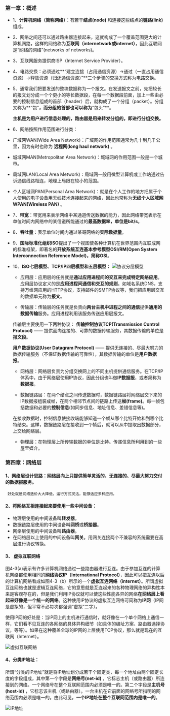 ### 第一章：概述

- 1、**计算机网络（简称网络）**：有若干**结点(node)** 和连接这些结点的**链路(link)** 组成。

- 2、网络之间还可以通过路由器连接起来，这就构成了一个覆盖范围更大的计算机网路，这样的网络称为**互联网（internetwork或internet）**，因此互联网是“网络的网络”(networks of networks)。

- 3、互联网服务提供商ISP（Internet Service Provider）。

- 4、电路交换：必须通过**“建立连接（占用通信资源）→通过（一直占用通信资源）→释放资源（归还通信资源）”**三个步骤的交换方式称为电路交换。

- 5、通常我们把要发送的整块数据称为一个报文。在发送报文之前，先把较长的报文划分成一个个更小的等长数据段，在每一个数据段前面，加上一些由必要的控制信息组成的首部（header）后，就构成了一个分组（packet）。分组又称为**“包”**，而分组的首部也可以称为**“包头”**。

   **主机是为用户进行信息处理的，路由器是用来转发分组的，即进行分组交换。**

- 6、网络按照作用范围进行分类：

 - 广域网WAN(Wide Area Network)：广域网的作用范围通常为几十到几千公里，因为有时也称为 **远程网(long haul network)** 。 
 
 - 城域网MAN(Metropolitan Area Network)：城域网的作用范围一般是一个城市。
 
 - 局域网LAN(Local Area Metwork)：局域网一般用微型计算机或工作站通过告诉通信线路相连，地理上局限在较小的范围。
 
 - 个人区域网PAN(Personal Area Network)：就是在个人工作的地方把属于个人使用的电子设备用无线技术连接起来的网络，因此也常称为**无线个人区域网WPAN(Wireless PAN)** 。
 
- 7、**带宽**：带宽用来表示网络中某通道传送数据的能力，因此网络带宽表示在单位时间内网络中的某信道所能通过的**最高数据率，单位是bit/s**。

- 8、**吞吐量**：表示单位时间内通过某哥网络的**实际数据量**。

- 9、**国际标准化组织ISO**提出了一个视图使各种计算机在世界范围内互联成网的标准框架，即著名的**开放系统互连基本参考模型OSI/RM(Open System Interconnection Reference Model)，简称OSI**。

- 10、**ISO七层模型、TCP/IP四层模型和五层模型：**
  ![协议分层模型](https://github.com/chen-eugene/Interview/blob/master/image/1540114802(1).png)

   - 应用层：应用层的任务就是**通过应用进程间的交互来完成特定网络应用**。应用层协议定义的是**应用进程间通信和交互的规则**。如域名系统DNS，支持万维网应用的HTTP协议，支持邮件的SMTP协议等，我们把应用层交互的数据单元称为**报文**。
 
   - 传输层：传输层的任务就是负责向**两台主机中进程之间的通信**提供**通用的数据传输**服务。应用进程利用该服务传送应用层报文。
  
   传输层主要使用一下两种协议：
   **传输控制协议TCP(Transmission Control Protocol)** —— 提供面向连接的、可靠的数据传输服务，其数据传输的单位是**报文段**。

  **用户数据协议(User Datagram Protocol)** —— 提供无连接的、尽最大努力的数据传输服务（不保证数据传输的可靠性），其数据传输的单位是**用户数据报**。

   - 网络层：网络层负责为分组交换网上的不同主机提供通信服务。在TCP/IP体系中，由于网络层使用IP协议，因此分组也叫做**IP数据报**，或者简称为**数据报**。

   - 数据链路层：在两个结点之间传送数据时，数据链路层将网络层交下来的IP数据报组装成帧，在两个相邻节点间的链路上传送**帧(frame)**。每一帧包括数据和必要的**控制信息**(如同步信息、地址信息、差错信息等)。

   在接收数据时，控制信息使接收端能够知道一个帧从哪个比特开始和到哪个比特结束。这样，数据链路层在接收到一个帧后，就可以从中提取出数据部分，上交给网络层。

   - 物理层：在物理层上所传输数据的单位是比特。传递信息所利用到的一些屋里媒介。


### 第四章：网络层

#### 1、网络层设计思路：网络层向上只提供简单灵活的、无连接的、尽最大努力交付的数据报服务。

     好处就是网络造价大大降低，运行方式灵活，能够适应多种应用。
     
#### 2、将网络互相连接起来要使用一些中间设备：
 
  - 物理层使用的中间设备叫**转发器**。
  - 数据链路层使用的中间设备叫**网桥**或**桥接器**。
  - 网络层使用的中间设备叫**路由器**。
  - 在网络层以上使用的中间设备叫**网关**。用网关连接两个不兼容的系统需要在高层进行协议转换。

#### 3、 虚拟互联网络

   图4-3(a)表示有许多计算机网络通过一些路由器进行互连。由于参加互连的计算机网络都使用相同的**网络协议IP（International Protocol）**，因此可以把互连以后的计算机网络看成如图4-3（b）所示的一个**虚拟互连网络（internet）**。所谓虚拟互连网络也就是逻辑互连网络，它的意思就是互连起来的各种物理网络的异构性本来是客观存在的，但是我们利用IP协议就可以使这些性能各异的网络**在网络层上看起来好像是一个统一的网络**。这种使用IP协议的虚拟互连网络可简称为**IP网**（IP网是虚拟的，但平常不必每次都强调“虚拟”二字）。
    
   使用IP网的好处是：当IP网上的主机进行通信时，就好像在一个单个网络上通信一样，它们看不见互连的各网络的具体异构细节（如具体的编址方案、路由器选择协议，等等）。如果在这种覆盖全球的IP网的上层使用TCP协议，那么就是现在的互联网（Internet）。   
   
![虚拟互联网络](https://github.com/chen-eugene/Interview/blob/master/image/84734854472343465496.png)


#### 4、分类IP地址：

   所谓“分类的IP地址”就是将IP地址划分成若干个固定类，每一个地址由两个固定长度的字段组成，其中第一个字段是**网络号(net-id)** ，它标志主机（或路由器）所连接到的网络。一个网络号在整个互联网范围内必须是唯一的。第二个字段是**主机号(host-id)** ，它标志该主机（或路由器）。一台主机在它前面的网络号所指明的网络范围内必须是唯一的。由此可见，**一个IP地址在整个互联网范围内是唯一的**。

 ![IP地址](https://github.com/chen-eugene/Interview/blob/master/image/weurudsoifj.png)

















